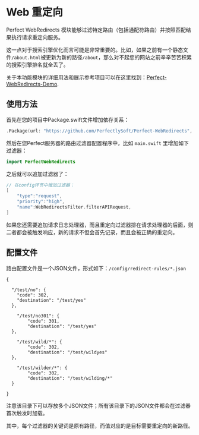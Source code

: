 # Web 重定向

Perfect WebRedirects 模块能够过滤特定路由（包括通配符路由）并按照匹配结果执行请求重定向服务。

这一点对于搜索引擎优化而言可能是非常重要的。比如，如果之前有一个静态文件`/about.html`被更新为新的路径`/about`，那么对不起您的网站之前辛辛苦苦积累的搜索引擎排名就全丢了。

关于本功能模块的详细用法和展示参考项目可以在这里找到：[Perfect-WebRedirects-Demo](https://github.com/PerfectExamples/Perfect-WebRedirects-Demo).

## 使用方法

首先在您的项目中Package.swift文件增加依存关系：

``` swift
.Package(url: "https://github.com/PerfectlySoft/Perfect-WebRedirects", majorVersion: 1),
```

然后在您Perfect服务器的路由过滤器配置程序中，比如 `main.swift` 里增加如下过滤器：

``` swift
import PerfectWebRedirects
```

之后就可以追加过滤器了：

``` swift
// 在config环节中增加过滤器：
[
	"type":"request",
	"priority":"high",
	"name":WebRedirectsFilter.filterAPIRequest,
]
```

如果您还需要追加请求日志处理器，而且重定向过滤器排在请求处理器的后面，则二者都会被触发响应，新的请求不但会首先记录，而且会被正确的重定向。

## 配置文件

路由配置文件是一个JSON文件，形式如下：`/config/redirect-rules/*.json` 

```
{

  "/test/no": {
	"code": 302,
	"destination": "/test/yes"
  },

	"/test/no301": {
		"code": 301,
		"destination": "/test/yes"
  },
  
	"/test/wild/*": {
		"code": 302,
		"destination": "/test/wildyes"
  },

	"/test/wilder/*": {
		"code": 302,
		"destination": "/test/wilding/*"
  }

}
```

注意该目录下可以存放多个JSON文件；所有该目录下的JSON文件都会在过滤器首次触发时加载。

其中，每个过滤器的关键词是原有路径，而值对应的是目标需要重定向的新路径。
